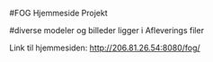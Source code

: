 #FOG Hjemmeside Projekt

#diverse modeler og billeder ligger i Afleverings filer

Link til hjemmesiden: http://206.81.26.54:8080/fog/